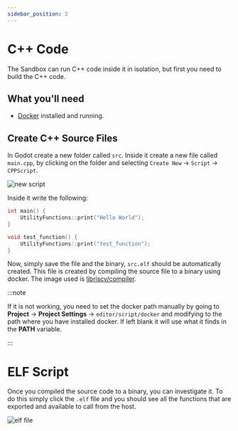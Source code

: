 ```yaml
---
sidebar_position: 2
---
```


# C++ Code

The Sandbox can run C++ code inside it in isolation, but first you need to build the C++ code.

## What you'll need

- [Docker](https://docs.docker.com/compose/) installed and running.

## Create C++ Source Files

In Godot create a new folder called `src`. Inside it create a new file called `main.cpp`, by clicking on the folder and selecting `Create New` -> `Script` -> `CPPScript`.

![new script](/img/cppprogram/new-script.png)

Inside it write the following:

```cpp
int main() {
	UtilityFunctions::print("Hello World");
}

void test_function() {
	UtilityFunctions::print("test_function");
}
```

Now, simply save the file and the binary, `src.elf` should be automatically created. This file is created by compiling the source file to a binary using docker. The image used is [libriscv/compiler](https://github.com/orgs/libriscv/packages).

:::note

If it is not working, you need to set the docker path manually by going to **Project** -> **Project Settings** -> `editor/script/docker` and modifying to the path where you have installed docker. If left blank it will use what it finds in the **PATH** variable.

:::

# ELF Script

Once you compiled the source code to a binary, you can investigate it. To do this simply click the `.elf` file and you should see all the functions that are exported and available to call from the host.

![elf file](/img/cppprogram/elf-file.png)
